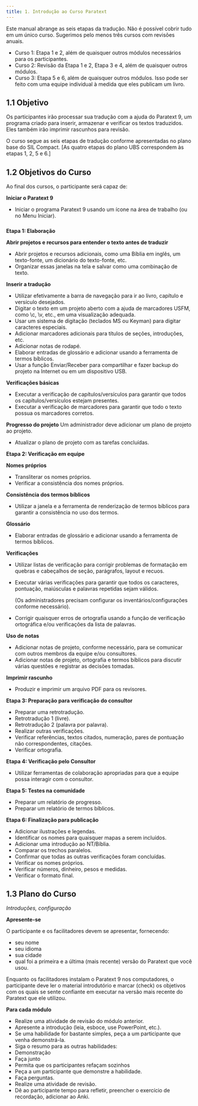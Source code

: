 ```yaml
---
title: 1. Introdução ao Curso Paratext
---
```


Este manual abrange as seis etapas da tradução. Não é possível cobrir tudo em um único curso. Sugerimos pelo menos três cursos com revisões anuais.

- Curso 1: Etapa 1 e 2, além de quaisquer outros módulos necessários para os participantes.
- Curso 2: Revisão da Etapa 1 e 2, Etapa 3 e 4, além de quaisquer outros módulos.
- Curso 3: Etapa 5 e 6, além de quaisquer outros módulos. Isso pode ser feito com uma equipe individual à medida que eles publicam um livro.

## 1.1 Objetivo

Os participantes irão processar sua tradução com a ajuda do Paratext 9, um programa criado para inserir, armazenar e verificar os textos traduzidos. Eles também irão imprimir rascunhos para revisão.

O curso segue as seis etapas de tradução conforme apresentadas no plano base do SIL Compact. [As quatro etapas do plano UBS correspondem às etapas 1, 2, 5 e 6.]

## 1.2 Objetivos do Curso

Ao final dos cursos, o participante será capaz de:

**Iniciar o Paratext 9**

-   Iniciar o programa Paratext 9 usando um ícone na área de trabalho (ou no Menu Iniciar).

#####

**Etapa 1: Elaboração**

**Abrir projetos e recursos para entender o texto antes de traduzir**

-   Abrir projetos e recursos adicionais, como uma Bíblia em inglês, um texto-fonte, um dicionário do texto-fonte, etc.
-   Organizar essas janelas na tela e salvar como uma combinação de texto.

**Inserir a tradução**
-   Utilizar efetivamente a barra de navegação para ir ao livro, capítulo e versículo desejados.
-   Digitar o texto em um projeto aberto com a ajuda de marcadores USFM, como \\c, \\v, etc., em uma visualização adequada.
-   Usar um sistema de digitação (teclados MS ou Keyman) para digitar caracteres especiais.
-   Adicionar marcadores adicionais para títulos de seções, introduções, etc.
-   Adicionar notas de rodapé.
-   Elaborar entradas de glossário e adicionar usando a ferramenta de termos bíblicos.
-   Usar a função Enviar/Receber para compartilhar e fazer backup do projeto na Internet ou em um dispositivo USB.

**Verificações básicas**

-   Executar a verificação de capítulos/versículos para garantir que todos os capítulos/versículos estejam presentes.
-   Executar a verificação de marcadores para garantir que todo o texto possua os marcadores corretos.

**Progresso do projeto** Um administrador deve adicionar um plano de projeto ao projeto.

-   Atualizar o plano de projeto com as tarefas concluídas.

**Etapa 2: Verificação em equipe**

**Nomes próprios**

-   Transliterar os nomes próprios.
-   Verificar a consistência dos nomes próprios.

**Consistência dos termos bíblicos**

-   Utilizar a janela e a ferramenta de renderização de termos bíblicos para garantir a consistência no uso dos termos.

**Glossário**

-   Elaborar entradas de glossário e adicionar usando a ferramenta de termos bíblicos.

**Verificações**

-   Utilizar listas de verificação para corrigir problemas de formatação em quebras e cabeçalhos de seção, parágrafos, layout e recuos.
-   Executar várias verificações para garantir que todos os caracteres, pontuação, maiúsculas e palavras repetidas sejam válidos.

    (Os administradores precisam configurar os inventários/configurações conforme necessário).

-   Corrigir quaisquer erros de ortografia usando a função de verificação ortográfica e/ou verificações da lista de palavras.

**Uso de notas**

-   Adicionar notas de projeto, conforme necessário, para se comunicar com outros membros da equipe e/ou consultores.
-   Adicionar notas de projeto, ortografia e termos bíblicos para discutir várias questões e registrar as decisões tomadas.

**Imprimir rascunho**

-   Produzir e imprimir um arquivo PDF para os revisores.

**Etapa 3: Preparação para verificação do consultor**

-   Preparar uma retrotradução.
-   Retrotradução 1 (livre).
-   Retrotradução 2 (palavra por palavra).
-   Realizar outras verificações.
-   Verificar referências, textos citados, numeração, pares de pontuação não correspondentes, citações.
-   Verificar ortografia.

**Etapa 4: Verificação pelo Consultor**

-   Utilizar ferramentas de colaboração apropriadas para que a equipe possa interagir com o consultor.

**Etapa 5: Testes na comunidade**

-   Preparar um relatório de progresso.
-   Preparar um relatório de termos bíblicos.

**Etapa 6: Finalização para publicação**

-   Adicionar ilustrações e legendas.
-   Identificar os nomes para quaisquer mapas a serem incluídos.
-   Adicionar uma introdução ao NT/Bíblia.
-   Comparar os trechos paralelos.
-   Confirmar que todas as outras verificações foram concluídas.
-   Verificar os nomes próprios.
-   Verificar números, dinheiro, pesos e medidas.
-   Verificar o formato final.

## 1.3 Plano do Curso

*Introduções, configuração*

**Apresente-se**

O participante e os facilitadores devem se apresentar, fornecendo:

-   seu nome
-   seu idioma
-   sua cidade
-   qual foi a primeira e a última (mais recente) versão do Paratext que você usou.

Enquanto os facilitadores instalam o Paratext 9 nos computadores, o participante deve ler o material introdutório e marcar (check) os objetivos com os quais se sente confiante em executar na versão mais recente do Paratext que ele utilizou.

**Para cada módulo**

-   Realize uma atividade de revisão do módulo anterior.
-   Apresente a introdução (leia, esboce, use PowerPoint, etc.).
-   Se uma habilidade for bastante simples, peça a um participante que venha demonstrá-la.
-   Siga o resumo para as outras habilidades:
-   Demonstração
-   Faça junto
-   Permita que os participantes refaçam sozinhos
-   Peça a um participante que demonstre a habilidade.
-   Faça perguntas.
-   Realize uma atividade de revisão.
-   Dê ao participante tempo para refletir, preencher o exercício de recordação, adicionar ao Anki.